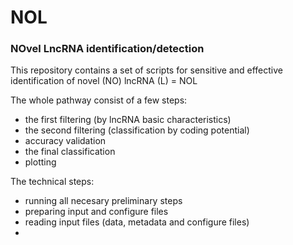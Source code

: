 # NOL
### NOvel LncRNA identification/detection
This repository contains a set of scripts for sensitive and effective identification of novel (NO) lncRNA (L) = NOL

The whole pathway consist of a few steps:
- the first filtering (by lncRNA basic characteristics)
- the second filtering (classification by coding potential)
- accuracy validation
- the final classification
- plotting


The technical steps:
- running all necesary preliminary steps
- preparing input and configure files
- reading input files (data, metadata and configure files)
- 
